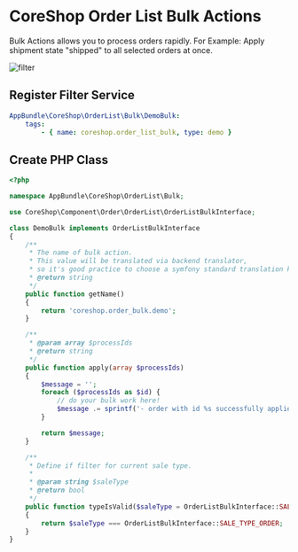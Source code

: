 # CoreShop Order List Bulk Actions

Bulk Actions allows you to process orders rapidly.
For Example: Apply shipment state "shipped" to all selected orders at once.

![filter](http://g.recordit.co/QCN7emXQ8L.gif)

## Register Filter Service

```yml
AppBundle\CoreShop\OrderList\Bulk\DemoBulk:
    tags:
        - { name: coreshop.order_list_bulk, type: demo }
```

## Create PHP Class

```php
<?php

namespace AppBundle\CoreShop\OrderList\Bulk;

use CoreShop\Component\Order\OrderList\OrderListBulkInterface;

class DemoBulk implements OrderListBulkInterface
{
    /**
     * The name of bulk action.
     * This value will be translated via backend translator,
     * so it's good practice to choose a symfony standard translation keys like "coreshop.order_bulk.your_bulk_name"
     * @return string
     */
    public function getName()
    {
        return 'coreshop.order_bulk.demo';
    }

    /**
     * @param array $processIds
     * @return string
     */
    public function apply(array $processIds)
    {
        $message = '';
        foreach ($processIds as $id) {
            // do your bulk work here!
            $message .= sprintf('- order with id %s successfully applied state "demo".%s', $id, '<br>');
        }

        return $message;
    }

    /**
     * Define if filter for current sale type.
     *
     * @param string $saleType
     * @return bool
     */
    public function typeIsValid($saleType = OrderListBulkInterface::SALE_TYPE_ORDER)
    {
        return $saleType === OrderListBulkInterface::SALE_TYPE_ORDER;
    }
}
```
